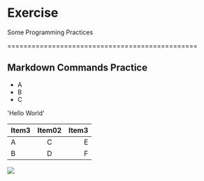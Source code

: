 # Exercise
Some Programming Practices


===============================================
## Markdown Commands Practice
+ A
+ B
+ C

'Hello World'


| Item3         | Item02        | Item3 |
| ------------- |:-------------:| -----:|
| A             | C             | E |
| B             | D             | F |

![](https://www.google.com.tw/url?sa=i&rct=j&q=&esrc=s&source=images&cd=&cad=rja&uact=8&ved=0ahUKEwjMneqjhYjXAhUDnpQKHWgKDWAQjRwIBw&url=https%3A%2F%2Fwww.pexels.com%2Fphoto%2Fanimal-pet-cute-baby-50577%2F&psig=AOvVaw3lZ3q19aXubmkA_D-IKOVr&ust=1508892630247096)